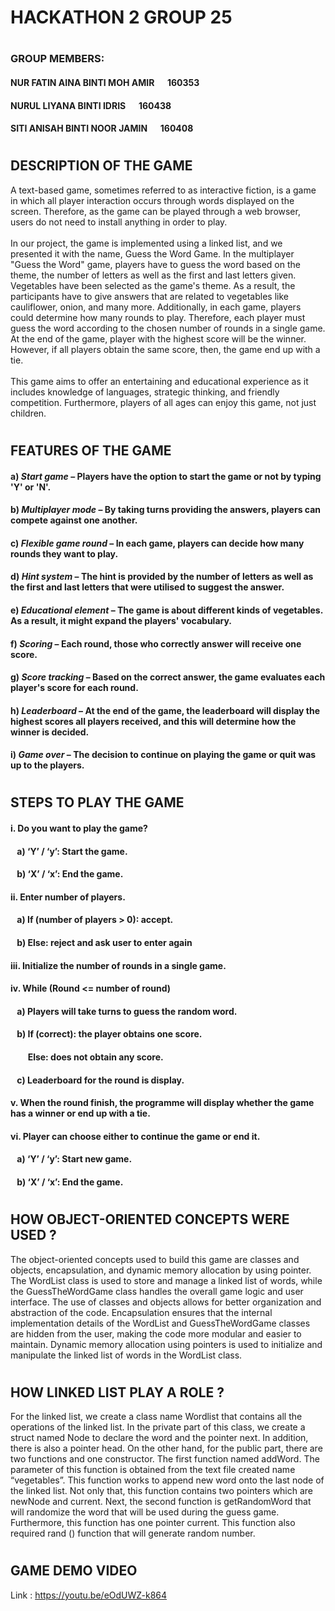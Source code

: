 # **HACKATHON 2   GROUP 25**
#
### GROUP MEMBERS:
#### NUR FATIN AINA BINTI MOH AMIR  &emsp;   160353
#### NURUL LIYANA BINTI IDRIS  &emsp;   160438
#### SITI ANISAH BINTI NOOR JAMIN  &emsp;   160408
#
## DESCRIPTION OF THE GAME
A text-based game, sometimes referred to as interactive fiction, is a game in which all player interaction occurs through words displayed on the screen. Therefore, as the game can be played through a web browser, users do not need to install anything in order to play.
<br> <br>
In our project, the game is implemented using a linked list, and we presented it with the name, Guess the Word Game. In the multiplayer "Guess the Word" game, players have to guess the word based on the theme, the number of letters as well as the first and last letters given. Vegetables have been selected as the game's theme. As a result, the participants have to give answers that are related to vegetables like cauliflower, onion, and many more. Additionally, in each game, players could determine how many rounds to play. Therefore, each player must guess the word according to the chosen number of rounds in a single game. At the end of the game, player with the highest score will be the winner. However, if all players obtain the same score, then, the game end up with a tie.
<br> <br>
This game aims to offer an entertaining and educational experience as it includes knowledge of languages, strategic thinking, and friendly competition. Furthermore, players of all ages can enjoy this game, not just children.

#
## FEATURES OF THE GAME
#### a)	**_Start game_** – Players have the option to start the game or not by typing 'Y' or 'N'.
#### b)	**_Multiplayer mode_** – By taking turns providing the answers, players can compete against one another. 
#### c)	**_Flexible game round_** – In each game, players can decide how many rounds they want to play. 
#### d)	**_Hint system_** – The hint is provided by the number of letters as well as the first and last letters that were utilised to suggest the answer.
#### e)	**_Educational element_** – The game is about different kinds of vegetables. As a result, it might expand the players' vocabulary.
#### f)	**_Scoring_** – Each round, those who correctly answer will receive one score.
#### g)	**_Score tracking_** – Based on the correct answer, the game evaluates each player's score for each round. 
#### h)	**_Leaderboard_** – At the end of the game, the leaderboard will display the highest scores all players received, and this will determine how the winner is decided.
#### i)	**_Game over_** – The decision to continue on playing the game or quit was up to the players.
#
## STEPS TO PLAY THE GAME 
#### i.	Do you want to play the game?
#### &ensp;    a)	‘Y’ / ‘y’: Start the game.
#### &ensp;    b)	‘X’ / ‘x’: End the game.
#### ii.	Enter number of players.
#### &ensp;    a)	If (number of players > 0): accept.
#### &ensp;    b)	Else: reject and ask user to enter again
#### iii.	Initialize the number of rounds in a single game.
#### iv.	While (Round <= number of round)
#### &ensp;     a)	Players will take turns to guess the random word.
#### &ensp;     b)	If (correct): the player obtains one score.
#### &emsp; &ensp;        Else: does not obtain any score.
#### &ensp;     c)	Leaderboard for the round is display.
#### v.	When the round finish, the programme will display whether the game has a winner or end up with a tie.
#### vi.	Player can choose either to continue the game or end it.
#### &ensp;     a)	‘Y’ / ‘y’: Start new game.
#### &ensp;     b)	‘X’ / ‘x’: End the game.
#
## HOW OBJECT-ORIENTED CONCEPTS WERE USED ?
The object-oriented concepts used to build this game are classes and objects, encapsulation, and dynamic memory allocation by using pointer. The WordList class is used to store and manage a linked list of words, while the GuessTheWordGame class handles the overall game logic and user interface. The use of classes and objects allows for better organization and abstraction of the code. Encapsulation ensures that the internal implementation details of the WordList and GuessTheWordGame classes are hidden from the user, making the code more modular and easier to maintain. Dynamic memory allocation using pointers is used to initialize and manipulate the linked list of words in the WordList class.
#
## HOW LINKED LIST PLAY A ROLE ?
For the linked list, we create a class name Wordlist that contains all the operations of the linked list. In the private part of this class, we create a struct named Node to declare the word and the pointer next. In addition, there is also a pointer head. On the other hand, for the public part, there are two functions and one constructor. The first function named addWord. The parameter of this function is obtained from the text file created name “vegetables”.  This function works to append new word onto the last node of the linked list. Not only that, this function contains two pointers which are newNode and current. Next, the second function is getRandomWord that will randomize the word that will be used during the guess game. Furthermore, this function has one pointer current. This function also required rand () function that will generate random number.   
# 
## GAME DEMO VIDEO
Link : https://youtu.be/eOdUWZ-k864
